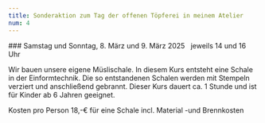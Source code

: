 ```yaml
---
title: Sonderaktion zum Tag der offenen Töpferei in meinem Atelier
num: 4
---
```


### Samstag und Sonntag, 8. März und 9. März 2025   jeweils 14 und 16 Uhr

Wir bauen unsere eigene Müslischale. In diesem Kurs entsteht eine Schale in der Einformtechnik. Die so entstandenen Schalen werden mit Stempeln verziert und anschließend gebrannt. Dieser Kurs dauert ca. 1 Stunde und ist für Kinder ab 6 Jahren geeignet.

Kosten pro Person 18,-€ für eine Schale incl. Material -und Brennkosten